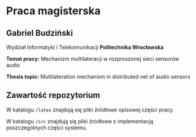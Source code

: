 
# Praca magisterska

## Gabriel Budziński

Wydział Informatyki i Telekomunikacji **Politechnika Wrocławska**

**Temat pracy:** Mechanizm multilateracji w rozproszonej sieci sensorów audio

**Thesis topic:** Multilateration mechanism in distributed net of audio sensors

## Zawartość repozytorium

W katalogu ```/latex``` znajdują się pliki źródłowe opisowej części pracy.

W katalogu ```/src``` znajdują się pliki źródłowe z implementacją poszczególnych części systemu.